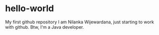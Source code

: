 # hello-world
My first github repository
I am Nilanka Wijewardana, just starting to work with github.
Btw, I'm a Java developer.
